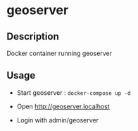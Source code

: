 
# geoserver

## Description

Docker container running geoserver

## Usage

* Start geoserver : `docker-compose up -d`

* Open http://geoserver.localhost

* Login with admin/geoserver

